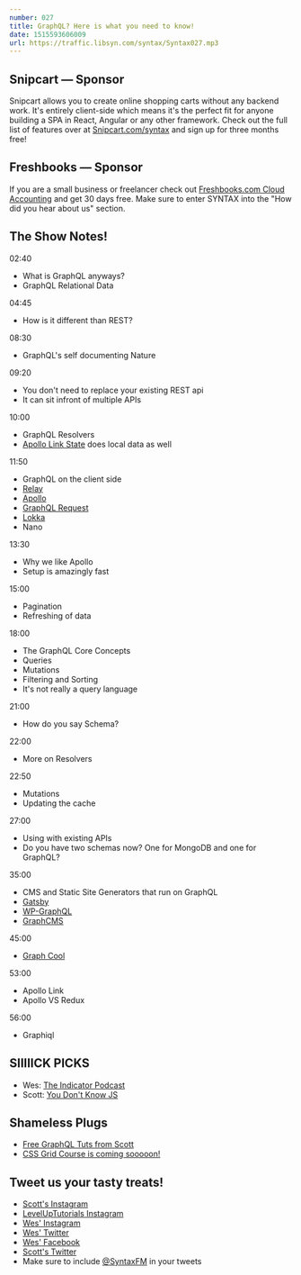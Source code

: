 ```yaml
---
number: 027
title: GraphQL? Here is what you need to know!
date: 1515593606009
url: https://traffic.libsyn.com/syntax/Syntax027.mp3
---
```


## Snipcart — Sponsor

Snipcart allows you to create online shopping carts without any backend work. It's entirely client-side which means it's the perfect fit for anyone building a SPA in React, Angular or any other framework. Check out the full list of features over at [Snipcart.com/syntax](https://snipcart.com/syntax?utm_source=syntax&utm_medium=podcast&utm_campaign=syntax3) and sign up for three months free!

## Freshbooks — Sponsor

If you are a small business or freelancer check out [Freshbooks.com Cloud Accounting](https://freshbooks.com/syntax) and get 30 days free. Make sure to enter SYNTAX into the "How did you hear about us" section.

## The Show Notes!

02:40

* What is GraphQL anyways?
* GraphQL Relational Data

04:45

* How is it different than REST?

08:30

* GraphQL's self documenting Nature

09:20

* You don't need to replace your existing REST api
* It can sit infront of multiple APIs

10:00

* GraphQL Resolvers
* [Apollo Link State](https://github.com/apollographql/apollo-link-state) does local data as well

11:50

* GraphQL on the client side
* [Relay](https://facebook.github.io/relay/)
* [Apollo](https://www.apollographql.com/)
* [GraphQL Request](https://github.com/graphcool/graphql-request)
* [Lokka](https://github.com/kadirahq/lokka)
* Nano

13:30

* Why we like Apollo
* Setup is amazingly fast

15:00

* Pagination
* Refreshing of data

18:00

* The GraphQL Core Concepts
* Queries
* Mutations
* Filtering and Sorting
* It's not really a query language

21:00

* How do you say Schema?

22:00

* More on Resolvers

22:50

* Mutations
* Updating the cache

27:00

* Using with existing APIs
* Do you have two schemas now? One for MongoDB and one for GraphQL?


35:00

* CMS and Static Site Generators that run on GraphQL
* [Gatsby](https://github.com/gatsbyjs/gatsby)
* [WP-GraphQL](https://github.com/wp-graphql/wp-graphql)
* [GraphCMS](https://graphcms.com/)

45:00

* [Graph Cool](https://www.graph.cool/)

53:00

* Apollo Link
* Apollo VS Redux

56:00

* Graphiql

## SIIIIICK PICKS

* Wes: [The Indicator Podcast](https://www.npr.org/sections/money/567724614/the-indicator)
* Scott: [You Don't Know JS](https://github.com/getify/You-Dont-Know-JS)

## Shameless Plugs

* [Free GraphQL Tuts from Scott](https://www.leveluptutorials.com/tutorials)
* [CSS Grid Course is coming sooooon!](https://CSSGrid.io)


## Tweet us your tasty treats!
* [Scott's Instagram](https://www.instagram.com/stolinski/)
* [LevelUpTutorials Instagram](https://www.instagram.com/LevelUpTutorials/)
* [Wes' Instagram](https://www.instagram.com/wesbos/)
* [Wes' Twitter](https://twitter.com/wesbos)
* [Wes' Facebook](https://www.facebook.com/wesbos.developer)
* [Scott's Twitter](https://twitter.com/stolinski)
* Make sure to include [@SyntaxFM](https://twitter.com/SyntaxFM) in your tweets
